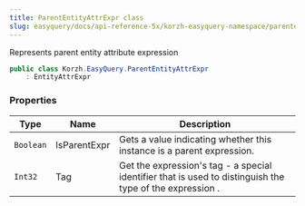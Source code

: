 ```yaml
---
title: ParentEntityAttrExpr class
slug: easyquery/docs/api-reference-5x/korzh-easyquery-namespace/parententityattrexpr-class
---
```



Represents parent entity attribute expression
```csharp
public class Korzh.EasyQuery.ParentEntityAttrExpr
    : EntityAttrExpr

```

### Properties

| Type | Name | Description | 
| --- | --- | --- | 
| `Boolean` | IsParentExpr | Gets a value indicating whether this instance is a parent expression. | 
| `Int32` | Tag | Get the expression's tag - a special identifier that is used to distinguish the type of the expression . |